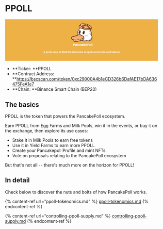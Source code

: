 # PPOLL

![](../../.gitbook/assets/NEWBAN.jpg)

* **Ticker: **PPOLL
* **Contract Address: **https://bscscan.com/token/0xc29000A4b1eCD326b6DafAE17bDA636475FeA1e7
* **Chain: **Binance Smart Chain (BEP20)

## The basics

PPOLL is the token that powers the PancakePoll ecosystem.

Earn PPOLL from Egg Farms and Milk Pools, win it in the events, or buy it on the exchange, then explore its use cases:

* Stake it in Milk Pools to earn free tokens
* Use it in Yield Farms to earn more PPOLL
* Create your Pancakepoll Profile and mint NFTs
* Vote on proposals relating to the PancakePoll ecosystem

But that's not all -- there's much more on the horizon for PPOLL!

## In detail

Check below to discover the nuts and bolts of how PancakePoll works.

{% content-ref url="ppoll-tokenomics.md" %}
[ppoll-tokenomics.md](ppoll-tokenomics.md)
{% endcontent-ref %}

{% content-ref url="controlling-ppoll-supply.md" %}
[controlling-ppoll-supply.md](controlling-ppoll-supply.md)
{% endcontent-ref %}
